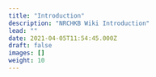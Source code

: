 ```yaml
---
title: "Introduction"
description: "NRCHKB Wiki Introduction"
lead: ""
date: 2021-04-05T11:54:45.000Z
draft: false
images: []
weight: 10
---
```

